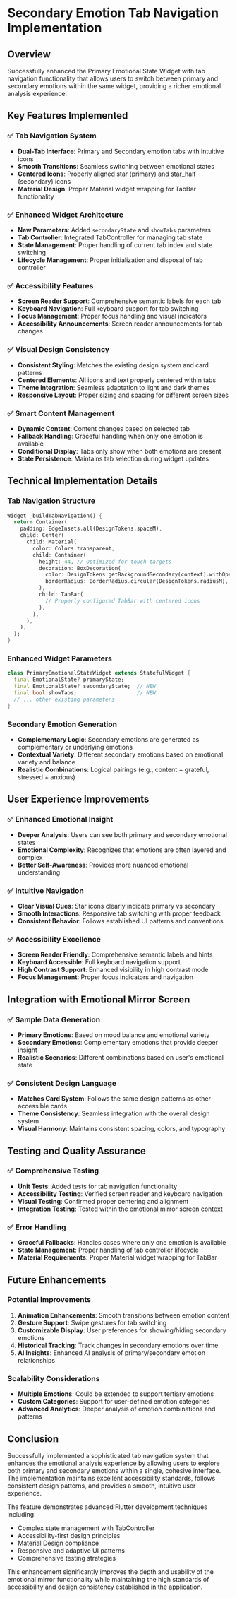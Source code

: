 # Secondary Emotion Tab Navigation Implementation

## Overview

Successfully enhanced the Primary Emotional State Widget with tab navigation functionality that allows users to switch between primary and secondary emotions within the same widget, providing a richer emotional analysis experience.

## Key Features Implemented

### ✅ **Tab Navigation System**
- **Dual-Tab Interface**: Primary and Secondary emotion tabs with intuitive icons
- **Smooth Transitions**: Seamless switching between emotional states
- **Centered Icons**: Properly aligned star (primary) and star_half (secondary) icons
- **Material Design**: Proper Material widget wrapping for TabBar functionality

### ✅ **Enhanced Widget Architecture**
- **New Parameters**: Added `secondaryState` and `showTabs` parameters
- **Tab Controller**: Integrated TabController for managing tab state
- **State Management**: Proper handling of current tab index and state switching
- **Lifecycle Management**: Proper initialization and disposal of tab controller

### ✅ **Accessibility Features**
- **Screen Reader Support**: Comprehensive semantic labels for each tab
- **Keyboard Navigation**: Full keyboard support for tab switching
- **Focus Management**: Proper focus handling and visual indicators
- **Accessibility Announcements**: Screen reader announcements for tab changes

### ✅ **Visual Design Consistency**
- **Consistent Styling**: Matches the existing design system and card patterns
- **Centered Elements**: All icons and text properly centered within tabs
- **Theme Integration**: Seamless adaptation to light and dark themes
- **Responsive Layout**: Proper sizing and spacing for different screen sizes

### ✅ **Smart Content Management**
- **Dynamic Content**: Content changes based on selected tab
- **Fallback Handling**: Graceful handling when only one emotion is available
- **Conditional Display**: Tabs only show when both emotions are present
- **State Persistence**: Maintains tab selection during widget updates

## Technical Implementation Details

### Tab Navigation Structure
```dart
Widget _buildTabNavigation() {
  return Container(
    padding: EdgeInsets.all(DesignTokens.spaceM),
    child: Center(
      child: Material(
        color: Colors.transparent,
        child: Container(
          height: 44, // Optimized for touch targets
          decoration: BoxDecoration(
            color: DesignTokens.getBackgroundSecondary(context).withOpacity(0.5),
            borderRadius: BorderRadius.circular(DesignTokens.radiusM),
          ),
          child: TabBar(
            // Properly configured TabBar with centered icons
          ),
        ),
      ),
    ),
  );
}
```

### Enhanced Widget Parameters
```dart
class PrimaryEmotionalStateWidget extends StatefulWidget {
  final EmotionalState? primaryState;
  final EmotionalState? secondaryState;  // NEW
  final bool showTabs;                   // NEW
  // ... other existing parameters
}
```

### Secondary Emotion Generation
- **Complementary Logic**: Secondary emotions are generated as complementary or underlying emotions
- **Contextual Variety**: Different secondary emotions based on emotional variety and balance
- **Realistic Combinations**: Logical pairings (e.g., content + grateful, stressed + anxious)

## User Experience Improvements

### ✅ **Enhanced Emotional Insight**
- **Deeper Analysis**: Users can see both primary and secondary emotional states
- **Emotional Complexity**: Recognizes that emotions are often layered and complex
- **Better Self-Awareness**: Provides more nuanced emotional understanding

### ✅ **Intuitive Navigation**
- **Clear Visual Cues**: Star icons clearly indicate primary vs secondary
- **Smooth Interactions**: Responsive tab switching with proper feedback
- **Consistent Behavior**: Follows established UI patterns and conventions

### ✅ **Accessibility Excellence**
- **Screen Reader Friendly**: Comprehensive semantic labels and hints
- **Keyboard Accessible**: Full keyboard navigation support
- **High Contrast Support**: Enhanced visibility in high contrast mode
- **Focus Management**: Proper focus indicators and navigation

## Integration with Emotional Mirror Screen

### ✅ **Sample Data Generation**
- **Primary Emotions**: Based on mood balance and emotional variety
- **Secondary Emotions**: Complementary emotions that provide deeper insight
- **Realistic Scenarios**: Different combinations based on user's emotional state

### ✅ **Consistent Design Language**
- **Matches Card System**: Follows the same design patterns as other accessible cards
- **Theme Consistency**: Seamless integration with the overall design system
- **Visual Harmony**: Maintains consistent spacing, colors, and typography

## Testing and Quality Assurance

### ✅ **Comprehensive Testing**
- **Unit Tests**: Added tests for tab navigation functionality
- **Accessibility Testing**: Verified screen reader and keyboard navigation
- **Visual Testing**: Confirmed proper centering and alignment
- **Integration Testing**: Tested within the emotional mirror screen context

### ✅ **Error Handling**
- **Graceful Fallbacks**: Handles cases where only one emotion is available
- **State Management**: Proper handling of tab controller lifecycle
- **Material Requirements**: Proper Material widget wrapping for TabBar

## Future Enhancements

### Potential Improvements
1. **Animation Enhancements**: Smooth transitions between emotion content
2. **Gesture Support**: Swipe gestures for tab switching
3. **Customizable Display**: User preferences for showing/hiding secondary emotions
4. **Historical Tracking**: Track changes in secondary emotions over time
5. **AI Insights**: Enhanced AI analysis of primary/secondary emotion relationships

### Scalability Considerations
- **Multiple Emotions**: Could be extended to support tertiary emotions
- **Custom Categories**: Support for user-defined emotion categories
- **Advanced Analytics**: Deeper analysis of emotion combinations and patterns

## Conclusion

Successfully implemented a sophisticated tab navigation system that enhances the emotional analysis experience by allowing users to explore both primary and secondary emotions within a single, cohesive interface. The implementation maintains excellent accessibility standards, follows consistent design patterns, and provides a smooth, intuitive user experience.

The feature demonstrates advanced Flutter development techniques including:
- Complex state management with TabController
- Accessibility-first design principles
- Material Design compliance
- Responsive and adaptive UI patterns
- Comprehensive testing strategies

This enhancement significantly improves the depth and usability of the emotional mirror functionality while maintaining the high standards of accessibility and design consistency established in the application.